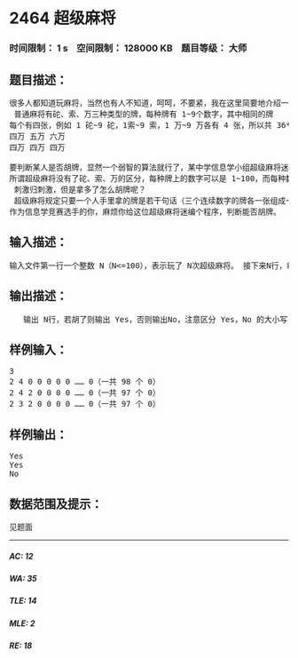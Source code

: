 # 2464 超级麻将   
### 时间限制： 1 s&nbsp;&nbsp;&nbsp;&nbsp;空间限制： 128000 KB&nbsp;&nbsp;&nbsp;&nbsp;题目等级： 大师  
## 题目描述：  

<pre>
很多人都知道玩麻将，当然也有人不知道，呵呵，不要紧，我在这里简要地介绍一下麻将规则：   
 普通麻将有砣、索、万三种类型的牌，每种牌有 1~9个数字，其中相同的牌  
每个有四张，例如 1 砣~9 砣，1索~9 索，1 万~9 万各有 4 张，所以共 36*3=108张牌。胡牌时每人有 14 张牌，其中只要某人手里有若干句话（就是同种类型的牌连续三张或同种牌三张） ，另外再加上一对，即可胡牌。当然如果全是对，叫七小对，也可以胡牌。下图是连三张示例。
四万 五万 六万
四万 四万 四万
 
要判断某人是否胡牌，显然一个弱智的算法就行了，某中学信息学小组超级麻将迷想了想，决定将普通麻将改造成超级麻将。   
所谓超级麻将没有了砣、索、万的区分，每种牌上的数字可以是 1~100，而每种数字的牌各有100 张。另外特别自由的是，玩牌的人手里想拿多少张牌都可以，好刺激哦！   
 刺激归刺激，但是拿多了怎么胡牌呢？   
 超级麻将规定只要一个人手里拿的牌是若干句话（三个连续数字的牌各一张组成一句话，三张或者四张同样数字的牌也算一句话） ，再加上一对相同的牌，就算胡了。   
作为信息学竞赛选手的你，麻烦你给这位超级麻将迷编个程序，判断能否胡牌。
</pre>
  
  
## 输入描述：  

<pre>
输入文件第一行一个整数 N（N<=100），表示玩了 N次超级麻将。 接下来N行，每行 100个数a1..a100，描述每次玩牌手中各种牌的数量。ai表示数字为i的牌有ai张。（0<=ai<=100）
</pre>
  
  
## 输出描述：  

<pre>
   输出 N行，若胡了则输出 Yes，否则输出No，注意区分 Yes，No 的大小写！
</pre>
  
  
## 样例输入：  

<pre>
3   
2 4 0 0 0 0 0 …… 0（一共 98 个 0）   
2 4 2 0 0 0 0 …… 0（一共 97 个 0）   
2 3 2 0 0 0 0 …… 0（一共 97 个 0）
</pre>
  
  
## 样例输出：  

<pre>
Yes   
Yes   
No
</pre>
  
  
## 数据范围及提示：  

<pre>
见题面
</pre>
  
  
***  

##### AC: 12  
##### WA: 35  
##### TLE: 14  
##### MLE: 2  
##### RE: 18  
